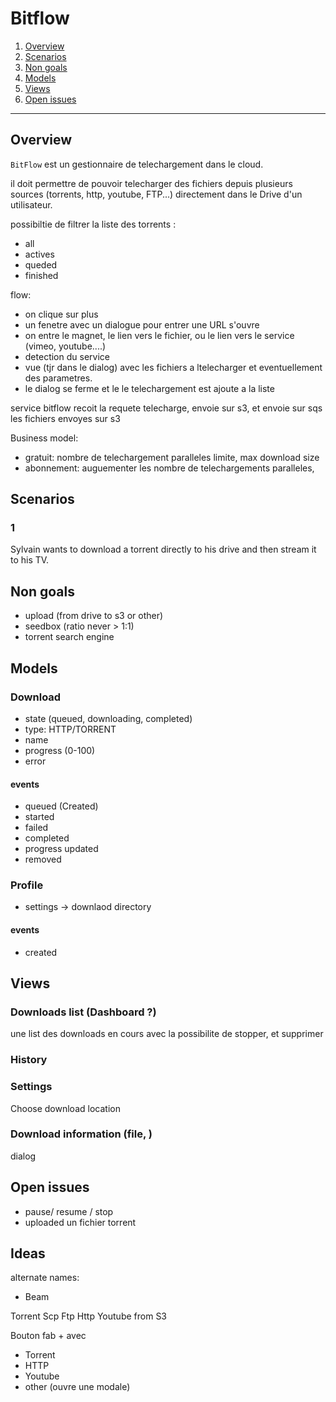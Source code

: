 # Bitflow

1. [Overview](#overview)
2. [Scenarios](#scenarios)
3. [Non goals](#non-goals)
4. [Models](#models)
5. [Views](#views)
6. [Open issues](#open-issues)

-------------------


## Overview

`BitFlow` est un gestionnaire de telechargement dans le cloud.

il doit permettre de pouvoir telecharger des fichiers depuis plusieurs sources (torrents, http, youtube, FTP...)
directement dans le Drive d'un utilisateur.



possibiltie de filtrer la liste des torrents :
- all
- actives
- queded
- finished

flow:
- on clique sur plus
- un fenetre avec un dialogue pour entrer une URL s'ouvre
- on entre le magnet, le lien vers le fichier, ou le lien vers le service (vimeo, youtube....)
- detection du service
- vue (tjr dans le dialog) avec les fichiers a ltelecharger et eventuellement des parametres.
- le dialog se ferme et le le telechargement est ajoute a la liste


service bitflow recoit la requete
telecharge, envoie sur s3, et envoie sur sqs les fichiers envoyes sur s3


Business model:
- gratuit: nombre de telechargement paralleles limite, max download size
- abonnement: auguementer les nombre de telechargements paralleles,

## Scenarios


### 1

Sylvain wants to download a torrent directly to his drive and then stream it to his TV.



## Non goals
- upload (from drive to s3 or other)
- seedbox (ratio never > 1:1)
- torrent search engine


## Models

### Download
- state (queued, downloading, completed)
- type: HTTP/TORRENT
- name
- progress (0-100)
- error

#### events
- queued (Created)
- started
- failed
- completed
- progress updated
- removed


### Profile
- settings -> downlaod directory

#### events
- created



## Views


### Downloads list (Dashboard ?)
une list des downloads en cours avec la possibilite de stopper, et supprimer


### History


### Settings
Choose download location

### Download information (file, )

dialog


## Open issues
- pause/ resume / stop
- uploaded un fichier torrent


## Ideas
alternate names:
- Beam

Torrent
Scp
Ftp
Http
Youtube
from S3

Bouton fab + avec
- Torrent
- HTTP
- Youtube
- other (ouvre une modale)
